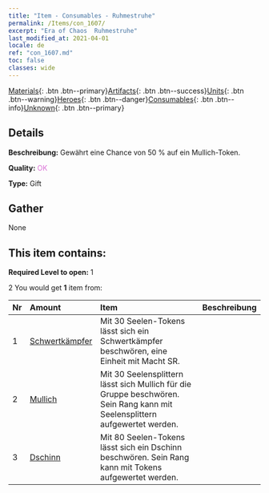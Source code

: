 ```yaml
---
title: "Item - Consumables - Ruhmestruhe"
permalink: /Items/con_1607/
excerpt: "Era of Chaos  Ruhmestruhe"
last_modified_at: 2021-04-01
locale: de
ref: "con_1607.md"
toc: false
classes: wide
---
```

 [Materials](/de/Items/){: .btn .btn--primary}[Artifacts](/de/Items/Artifacts/){: .btn .btn--success}[Units](/de/Items/Units/){: .btn .btn--warning}[Heroes](/de/Items/Heroes/){: .btn .btn--danger}[Consumables](/de/Items/Consumables/){: .btn .btn--info}[Unknown](/de/Items/Unknown/){: .btn .btn--primary}

## Details
 **Beschreibung:** Gewährt eine Chance von 50 % auf ein Mullich-Token.

 **Quality:** <span style="color: #DA70D6">OK</span>

 **Type:** Gift

## Gather

  None

## This item contains:

 **Required Level to open:** 1

 2 You would get **1** item  from:

  | Nr | Amount |     Item    | Beschreibung |
  |:---|:-------|:------------|:-----------:|
  | 1 | [Schwertkämpfer](/de/Items/unt_193/) | Mit 30 Seelen-Tokens lässt sich ein Schwertkämpfer beschwören, eine Einheit mit Macht SR. | 
  | 2 | [Mullich](/de/Items/her_360/) | Mit 30 Seelensplittern lässt sich Mullich für die Gruppe beschwören. Sein Rang kann mit Seelensplittern aufgewertet werden. | 
  | 3 | [Dschinn](/de/Items/unt_239/) | Mit 80 Seelen-Tokens lässt sich ein Dschinn beschwören. Sein Rang kann mit Tokens aufgewertet werden. | 
